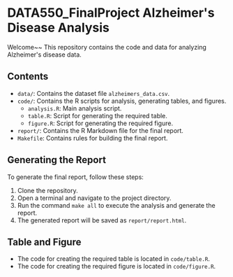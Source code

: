 # DATA550_FinalProject Alzheimer's Disease Analysis
Welcome~~ 
This repository contains the code and data for analyzing Alzheimer's disease data.

## Contents

- `data/`: Contains the dataset file `alzheimers_data.csv`.
- `code/`: Contains the R scripts for analysis, generating tables, and figures.
  - `analysis.R`: Main analysis script.
  - `table.R`: Script for generating the required table.
  - `figure.R`: Script for generating the required figure.
- `report/`: Contains the R Markdown file for the final report.
- `Makefile`: Contains rules for building the final report.

## Generating the Report

To generate the final report, follow these steps:

1. Clone the repository.
2. Open a terminal and navigate to the project directory.
3. Run the command `make all` to execute the analysis and generate the report.
4. The generated report will be saved as `report/report.html`.

## Table and Figure

- The code for creating the required table is located in `code/table.R`.
- The code for creating the required figure is located in `code/figure.R`.
